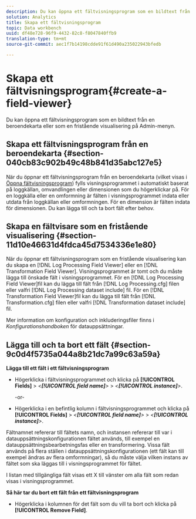 ```yaml
---
description: Du kan öppna ett fältvisningsprogram som en bildtext från en beroendekarta eller som en fristående visualisering på Admin-menyn.
solution: Analytics
title: Skapa ett fältvisningsprogram
topic: Data workbench
uuid: df48e728-96f9-4432-82c8-f8047840ffb9
translation-type: tm+mt
source-git-commit: aec1f7b14198cdde91f61d490a235022943bfedb

---
```



# Skapa ett fältvisningsprogram{#create-a-field-viewer}

Du kan öppna ett fältvisningsprogram som en bildtext från en beroendekarta eller som en fristående visualisering på Admin-menyn.

## Skapa ett fältvisningsprogram från en beroendekarta {#section-040cb83c902b49c48b841d35abc127e5}

När du öppnar ett fältvisningsprogram från en beroendekarta (vilket visas i [Öppna fältvisningsprogram](../../../../../home/c-get-started/c-admin-intrf/c-dataset-mgrs/c-dep-maps/c-opn-field-vwrs.md#concept-0f0738ac50804a33818487222c337c27)) fylls visningsprogrammet i automatiskt baserat på loggkällan, omvandlingen eller dimensionen som du högerklickar på. För en loggkälla eller en omformning är fälten i visningsprogrammet indata eller utdata från loggkällan eller omformningen. För en dimension är fälten indata för dimensionen. Du kan lägga till och ta bort fält efter behov.

## Skapa en fältvisare som en fristående visualisering {#section-11d10e46631d4fdca45d7534336e1e80}

När du öppnar ett fältvisningsprogram som en fristående visualisering kan du skapa en [!DNL Log Processing Field Viewer] eller en [!DNL Transformation Field Viewer]. Visningsprogrammet är tomt och du måste lägga till önskade fält i visningsprogrammet. För en [!DNL Log Processing Field Viewer]fil kan du lägga till fält från [!DNL Log Processing.cfg] filen eller valfri [!DNL Log Processing dataset include] fil. För en [!DNL Transformation Field Viewer]fil kan du lägga till fält från [!DNL Transformation.cfg] filen eller valfri [!DNL Transformation dataset include] fil.

Mer information om konfiguration och inkluderingsfiler finns i *Konfigurationshandboken* för datauppsättningar.

## Lägga till och ta bort ett fält {#section-9c0d4f5735a044a8b21dc7a99c63a59a}

**Lägga till ett fält i ett fältvisningsprogram**

* Högerklicka i fältvisningsprogrammet och klicka på **[!UICONTROL Fields]** > *&lt;**[!UICONTROL field name]**>* > *&lt;**[!UICONTROL instance]**>*.

   -or-

* Högerklicka i en befintlig kolumn i fältvisningsprogrammet och klicka på **[!UICONTROL Fields]** > *&lt;**[!UICONTROL field name]**>* > *&lt;**[!UICONTROL instance]**>*.

Fältnamnet refererar till fältets namn, och instansen refererar till var i datauppsättningskonfigurationen fältet används, till exempel en datauppsättningsbearbetningsfas eller en transformering. Vissa fält används på flera ställen i datauppsättningskonfigurationen (ett fält kan till exempel ändras av flera omformningar), så du måste välja vilken instans av fältet som ska läggas till i visningsprogrammet för fältet.

I listan med tillgängliga fält visas ett X till vänster om alla fält som redan visas i visningsprogrammet.

**Så här tar du bort ett fält från ett fältvisningsprogram**

* Högerklicka i kolumnen för det fält som du vill ta bort och klicka på **[!UICONTROL Remove Field]**.

